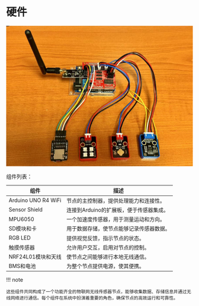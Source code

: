 # 硬件

![](node.jpg)

组件列表：

| 组件 | 描述 |
| --------- | ----------- |
| Arduino UNO R4 WiFi | 节点的主控制器，提供处理能力和连接性。 |
| Sensor Shield | 连接到Arduino的扩展板，便于传感器集成。 |
| MPU6050 | 一个加速度传感器，用于测量运动和方向。 |
| SD模块和卡 | 用于数据存储，使节点能够记录传感器数据。 |
| RGB LED | 提供视觉反馈，指示节点的状态。 |
| 触摸传感器 | 允许用户交互，启用对节点的控制。 |
| NRF24L01模块和天线 | 使节点之间能够进行本地无线通信。 |
| BMS和电池 | 为整个节点提供电源，使其便携。 |

!!! note

    这些组件共同构成了一个功能齐全的物联网无线传感器节点，能够收集数据、存储信息并通过无线网络进行通信。每个组件在系统中扮演着重要的角色，确保节点的高效运行和可靠性。